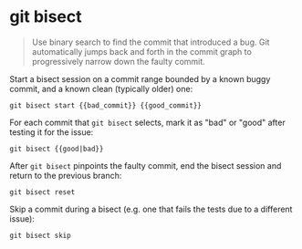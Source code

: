 git bisect
==========

> Use binary search to find the commit that introduced a bug.
> Git automatically jumps back and forth in the commit graph to progressively narrow down the faulty commit.

Start a bisect session on a commit range bounded by a known buggy commit, and a known clean (typically older) one:

    git bisect start {{bad_commit}} {{good_commit}}

For each commit that `git bisect` selects, mark it as "bad" or "good" after testing it for the issue:

    git bisect {{good|bad}}

After `git bisect` pinpoints the faulty commit, end the bisect session and return to the previous branch:

    git bisect reset

Skip a commit during a bisect (e.g. one that fails the tests due to a different issue):

    git bisect skip
